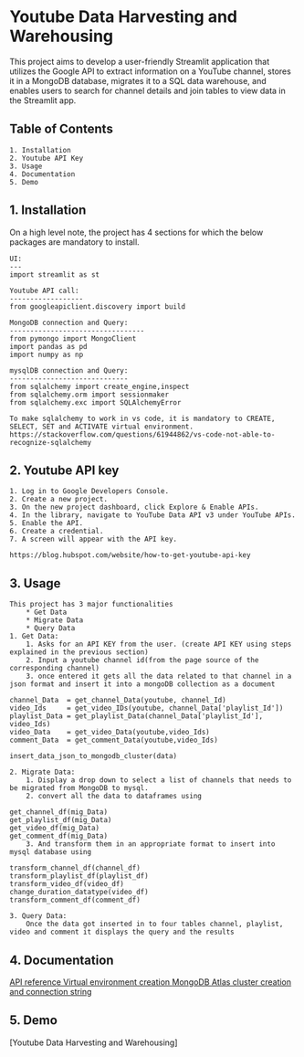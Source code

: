 # Youtube Data Harvesting and Warehousing

This project aims to develop a user-friendly Streamlit application that utilizes the Google API to extract information on a YouTube channel, stores it in a MongoDB database, migrates it to a SQL data warehouse, and enables users to search for channel details and join tables to view data in the Streamlit app.

## Table of Contents

    1. Installation
    2. Youtube API Key
    3. Usage
    4. Documentation
    5. Demo

## 1. Installation

On a high level note, the project has 4 sections for which the below packages are mandatory to install.

    UI:
    ---
    import streamlit as st

    Youtube API call:
    ------------------
    from googleapiclient.discovery import build

    MongoDB connection and Query:
    ---------------------------------
    from pymongo import MongoClient
    import pandas as pd
    import numpy as np

    mysqlDB connection and Query:
    -----------------------------
    from sqlalchemy import create_engine,inspect
    from sqlalchemy.orm import sessionmaker
    from sqlalchemy.exc import SQLAlchemyError

    To make sqlalchemy to work in vs code, it is mandatory to CREATE, SELECT, SET and ACTIVATE virtual environment.
    https://stackoverflow.com/questions/61944862/vs-code-not-able-to-recognize-sqlalchemy

## 2. Youtube API key

    1. Log in to Google Developers Console.
    2. Create a new project.
    3. On the new project dashboard, click Explore & Enable APIs.
    4. In the library, navigate to YouTube Data API v3 under YouTube APIs.
    5. Enable the API.
    6. Create a credential.
    7. A screen will appear with the API key.

    https://blog.hubspot.com/website/how-to-get-youtube-api-key

## 3. Usage

    This project has 3 major functionalities
        * Get Data
        * Migrate Data
        * Query Data
    1. Get Data:
        1. Asks for an API KEY from the user. (create API KEY using steps explained in the previous section)
        2. Input a youtube channel id(from the page source of the corresponding channel)
        3. once entered it gets all the data related to that channel in a json format and insert it into a mongoDB collection as a document

    channel_Data  = get_channel_Data(youtube, channel_Id)
    video_Ids     = get_video_IDs(youtube, channel_Data['playlist_Id'])
    playlist_Data = get_playlist_Data(channel_Data['playlist_Id'], video_Ids)
    video_Data    = get_video_Data(youtube,video_Ids)
    comment_Data  = get_comment_Data(youtube,video_Ids)

    insert_data_json_to_mongodb_cluster(data)

    2. Migrate Data:
        1. Display a drop down to select a list of channels that needs to be migrated from MongoDB to mysql.
        2. convert all the data to dataframes using

    get_channel_df(mig_Data)
    get_playlist_df(mig_Data)
    get_video_df(mig_Data)
    get_comment_df(mig_Data)
        3. And transform them in an appropriate format to insert into mysql database using

    transform_channel_df(channel_df)
    transform_playlist_df(playlist_df)
    transform_video_df(video_df)
    change_duration_datatype(video_df)
    transform_comment_df(comment_df)

    3. Query Data:
        Once the data got inserted in to four tables channel, playlist, video and comment it displays the query and the results

## 4. Documentation

[API reference ](https://blog.hubspot.com/website/how-to-get-youtube-api-key)
[Virtual environment creation ](https://stackoverflow.com/questions/61944862/vs-code-not-able-to-recognize-sqlalchemy)
[MongoDB Atlas cluster creation and connection string ](https://medium.com/analytics-vidhya/connecting-to-mongodb-atlas-with-python-pymongo-5b25dab3ac53#:~:text=Start%20by%20creating%20a%20new,connect%20to%20a%20MongoDB%20database.&text=Connect%20the%20cluster%20using%20the,and%20password%20in%20this%20URL.)

## 5. Demo

[Youtube Data Harvesting and Warehousing]<link will be added shortly>
